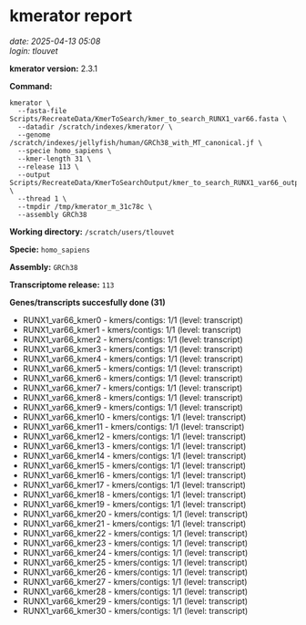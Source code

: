 # kmerator report
*date: 2025-04-13 05:08*  
*login: tlouvet*

**kmerator version:** 2.3.1

**Command:**

```
kmerator \
  --fasta-file Scripts/RecreateData/KmerToSearch/kmer_to_search_RUNX1_var66.fasta \
  --datadir /scratch/indexes/kmerator/ \
  --genome /scratch/indexes/jellyfish/human/GRCh38_with_MT_canonical.jf \
  --specie homo_sapiens \
  --kmer-length 31 \
  --release 113 \
  --output Scripts/RecreateData/KmerToSearchOutput/kmer_to_search_RUNX1_var66_output \
  --thread 1 \
  --tmpdir /tmp/kmerator_m_31c78c \
  --assembly GRCh38
```

**Working directory:** `/scratch/users/tlouvet`

**Specie:** `homo_sapiens`

**Assembly:** `GRCh38`

**Transcriptome release:** `113`

**Genes/transcripts succesfully done (31)**

- RUNX1_var66_kmer0 - kmers/contigs: 1/1 (level: transcript)
- RUNX1_var66_kmer1 - kmers/contigs: 1/1 (level: transcript)
- RUNX1_var66_kmer2 - kmers/contigs: 1/1 (level: transcript)
- RUNX1_var66_kmer3 - kmers/contigs: 1/1 (level: transcript)
- RUNX1_var66_kmer4 - kmers/contigs: 1/1 (level: transcript)
- RUNX1_var66_kmer5 - kmers/contigs: 1/1 (level: transcript)
- RUNX1_var66_kmer6 - kmers/contigs: 1/1 (level: transcript)
- RUNX1_var66_kmer7 - kmers/contigs: 1/1 (level: transcript)
- RUNX1_var66_kmer8 - kmers/contigs: 1/1 (level: transcript)
- RUNX1_var66_kmer9 - kmers/contigs: 1/1 (level: transcript)
- RUNX1_var66_kmer10 - kmers/contigs: 1/1 (level: transcript)
- RUNX1_var66_kmer11 - kmers/contigs: 1/1 (level: transcript)
- RUNX1_var66_kmer12 - kmers/contigs: 1/1 (level: transcript)
- RUNX1_var66_kmer13 - kmers/contigs: 1/1 (level: transcript)
- RUNX1_var66_kmer14 - kmers/contigs: 1/1 (level: transcript)
- RUNX1_var66_kmer15 - kmers/contigs: 1/1 (level: transcript)
- RUNX1_var66_kmer16 - kmers/contigs: 1/1 (level: transcript)
- RUNX1_var66_kmer17 - kmers/contigs: 1/1 (level: transcript)
- RUNX1_var66_kmer18 - kmers/contigs: 1/1 (level: transcript)
- RUNX1_var66_kmer19 - kmers/contigs: 1/1 (level: transcript)
- RUNX1_var66_kmer20 - kmers/contigs: 1/1 (level: transcript)
- RUNX1_var66_kmer21 - kmers/contigs: 1/1 (level: transcript)
- RUNX1_var66_kmer22 - kmers/contigs: 1/1 (level: transcript)
- RUNX1_var66_kmer23 - kmers/contigs: 1/1 (level: transcript)
- RUNX1_var66_kmer24 - kmers/contigs: 1/1 (level: transcript)
- RUNX1_var66_kmer25 - kmers/contigs: 1/1 (level: transcript)
- RUNX1_var66_kmer26 - kmers/contigs: 1/1 (level: transcript)
- RUNX1_var66_kmer27 - kmers/contigs: 1/1 (level: transcript)
- RUNX1_var66_kmer28 - kmers/contigs: 1/1 (level: transcript)
- RUNX1_var66_kmer29 - kmers/contigs: 1/1 (level: transcript)
- RUNX1_var66_kmer30 - kmers/contigs: 1/1 (level: transcript)
